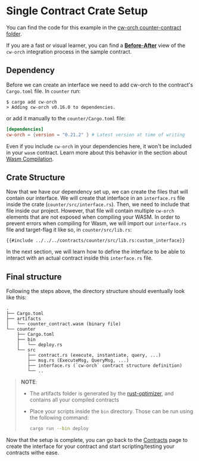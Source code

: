 # Single Contract Crate Setup

You can find the code for this example in the <a href="https://github.com/AbstractSDK/cw-orchestrator/tree/main/contracts/counter" target="_blank">cw-orch counter-contract folder</a>.

If you are a fast or visual learner, you can find a <a href="https://github.com/AbstractSDK/cw-orch-counter-example/compare/e0a54b074ca1a894bb6e58276944cf2013d152f2..17f505758734fd3cfe3b4f7cede341376c930e98" target="_blank">**Before**-**After**</a> view of the `cw-orch` integration process in the sample contract.

## Dependency

Before we can create an interface we need to add cw-orch to the contract's `Cargo.toml` file. In `counter` run:

```shell
$ cargo add cw-orch
> Adding cw-orch v0.16.0 to dependencies.
```

or add it manually to the `counter/Cargo.toml` file:

```toml
[dependencies]
cw-orch = {version = "0.21.2" } # Latest version at time of writing
```

Even if you include `cw-orch` in your dependencies here, it won't be included in your `wasm` contract. Learn more about this behavior in the section about [Wasm Compilation](../contracts/wasm-compilation.md).

## Crate Structure

Now that we have our dependency set up, we can create the files that will contain our interface. We will create that interface in an `interface.rs` file inside the crate (`counter/src/interface.rs`). Then, we need to include that file inside our project. However, that file will contain multiple `cw-orch` elements that are not exposed when compiling your WASM. In order to prevent errors when compiling for Wasm, we will import our `interface.rs` file and target-flag it like so, in `counter/src/lib.rs`:

```rust,ignore
{{#include ../../../contracts/counter/src/lib.rs:custom_interface}}
```

In the next section, we will learn how to define the interface to be able to interact with an actual contract inside this `interface.rs` file.


## Final structure

Following the steps above, the directory structure should eventually look like this:

```path
.
├── Cargo.toml
├── artifacts
│   └── counter_contract.wasm (binary file)
└── counter
    ├── Cargo.toml
    ├── bin
    │   └── deploy.rs
    └── src
        ├── contract.rs (execute, instantiate, query, ...)
        ├── msg.rs (ExecuteMsg, QueryMsg, ...)
        ├── interface.rs (`cw-orch` contract structure definition)
        └── ..
```

> **NOTE**:
>
> - The artifacts folder is generated by the <a href="https://github.com/CosmWasm/rust-optimizer" target="_blank">rust-optimizer</a>, and contains all your compiled contracts
> - Place your scripts inside the `bin` directory. Those can be run using the following command:
>
>     ```bash
>     cargo run --bin deploy
>     ```

Now that the setup is complete, you can go back to the [Contracts](../contracts/index.md) page to create the interface for your contract and start scripting/testing your contracts withe ease.
